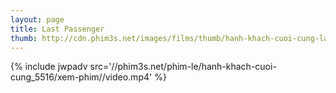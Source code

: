 ```yaml
---
layout: page
title: Last Passenger
thumb: http://cdn.phim3s.net/images/films/thumb/hanh-khach-cuoi-cung-last-passenger-2013.jpg
---
```

{% include jwpadv src='//phim3s.net/phim-le/hanh-khach-cuoi-cung_5516/xem-phim//video.mp4' %}